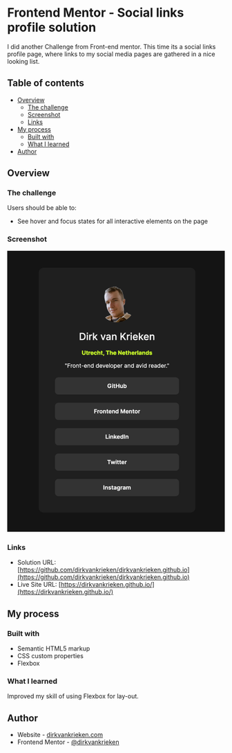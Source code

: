 # Frontend Mentor - Social links profile solution

I did another Challenge from Front-end mentor. This time its a social links profile page, where links to my social media pages are gathered in a nice looking list.

## Table of contents

- [Overview](#overview)
  - [The challenge](#the-challenge)
  - [Screenshot](#screenshot)
  - [Links](#links)
- [My process](#my-process)
  - [Built with](#built-with)
  - [What I learned](#what-i-learned)
- [Author](#author)

## Overview
### The challenge
Users should be able to:
- See hover and focus states for all interactive elements on the page

### Screenshot

![](./screenshot.png)

### Links

- Solution URL: [https://github.com/dirkvankrieken/dirkvankrieken.github.io](https://github.com/dirkvankrieken/dirkvankrieken.github.io)
- Live Site URL: [https://dirkvankrieken.github.io/](https://dirkvankrieken.github.io/)

## My process

### Built with

- Semantic HTML5 markup
- CSS custom properties
- Flexbox

### What I learned

Improved my skill of using Flexbox for lay-out.

## Author

- Website - [dirkvankrieken.com](https://dirkvankrieken.com)
- Frontend Mentor - [@dirkvankrieken](https://www.frontendmentor.io/profile/dirkvankrieken)

